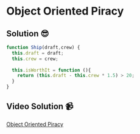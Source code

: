 # Object Oriented Piracy

## Solution 😎

```javascript
function Ship(draft,crew) { 
  this.draft = draft;
  this.crew = crew;
  
  this.isWorthIt = function (){
    return (this.draft - this.crew * 1.5) > 20;
  }
}
```

## Video Solution 📹

[Object Oriented Piracy](https://edpuzzle.com/assignments/63be1fac7b20954154140ad6/watch)
